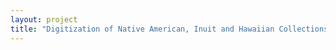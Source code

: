```yaml
--- 
layout: project 
title: "Digitization of Native American, Inuit and Hawaiian Collections" 
---
```



